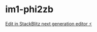 # im1-phi2zb

[Edit in StackBlitz next generation editor ⚡️](https://stackblitz.com/~/github.com/VidhyadharanSS/im1-phi2zb)